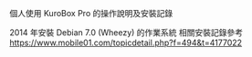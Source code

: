 個人使用 KuroBox Pro 的操作說明及安裝記錄

2014 年安裝 Debian 7.0 (Wheezy) 的作業系統
相關安裝記錄參考
https://www.mobile01.com/topicdetail.php?f=494&t=4177022

